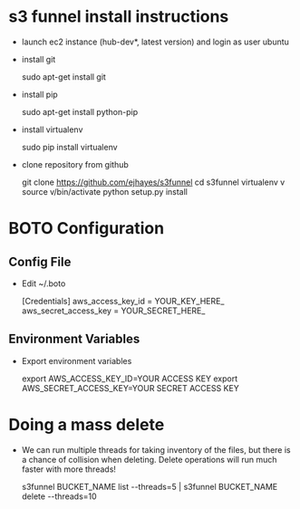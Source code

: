 # s3 funnel install instructions

- launch ec2 instance (hub-dev*, latest version) and login as user ubuntu

- install git

  sudo apt-get install git

- install pip

  sudo apt-get install python-pip

- install virtualenv

  sudo pip install virtualenv

- clone repository from github

  git clone https://github.com/ejhayes/s3funnel
  cd s3funnel
  virtualenv v
  source v/bin/activate
  python setup.py install
  
  
BOTO Configuration
==================

Config File
-----------

- Edit ~/.boto

  [Credentials]
  aws_access_key_id = YOUR_KEY_HERE_
  aws_secret_access_key = YOUR_SECRET_HERE_

Environment Variables
---------------------

- Export environment variables

  export AWS_ACCESS_KEY_ID=YOUR ACCESS KEY
  export AWS_SECRET_ACCESS_KEY=YOUR SECRET ACCESS KEY
  
  
Doing a mass delete
===================

- We can run multiple threads for taking inventory of the files, but there is a chance of collision when deleting.  Delete operations will run much faster with more threads!

  s3funnel BUCKET_NAME list --threads=5 | s3funnel BUCKET_NAME delete --threads=10